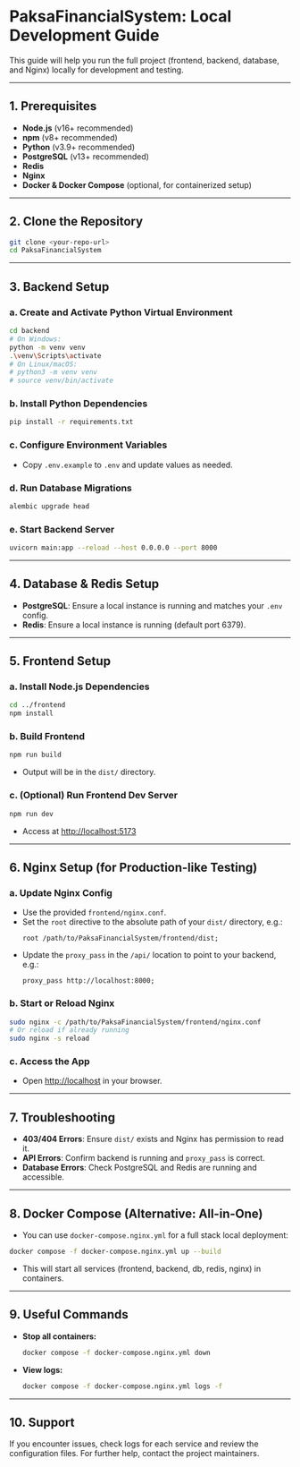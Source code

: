 # PaksaFinancialSystem: Local Development Guide

This guide will help you run the full project (frontend, backend, database, and Nginx) locally for development and testing.

---

## 1. Prerequisites
- **Node.js** (v16+ recommended)
- **npm** (v8+ recommended)
- **Python** (v3.9+ recommended)
- **PostgreSQL** (v13+ recommended)
- **Redis**
- **Nginx**
- **Docker & Docker Compose** (optional, for containerized setup)

---

## 2. Clone the Repository
```bash
git clone <your-repo-url>
cd PaksaFinancialSystem
```

---

## 3. Backend Setup

### a. Create and Activate Python Virtual Environment
```bash
cd backend
# On Windows:
python -m venv venv
.\venv\Scripts\activate
# On Linux/macOS:
# python3 -m venv venv
# source venv/bin/activate
```

### b. Install Python Dependencies
```bash
pip install -r requirements.txt
```

### c. Configure Environment Variables
- Copy `.env.example` to `.env` and update values as needed.

### d. Run Database Migrations
```bash
alembic upgrade head
```

### e. Start Backend Server
```bash
uvicorn main:app --reload --host 0.0.0.0 --port 8000
```

---

## 4. Database & Redis Setup

- **PostgreSQL**: Ensure a local instance is running and matches your `.env` config.
- **Redis**: Ensure a local instance is running (default port 6379).

---

## 5. Frontend Setup

### a. Install Node.js Dependencies
```bash
cd ../frontend
npm install
```

### b. Build Frontend
```bash
npm run build
```
- Output will be in the `dist/` directory.

### c. (Optional) Run Frontend Dev Server
```bash
npm run dev
```
- Access at [http://localhost:5173](http://localhost:5173)

---

## 6. Nginx Setup (for Production-like Testing)

### a. Update Nginx Config
- Use the provided `frontend/nginx.conf`.
- Set the `root` directive to the absolute path of your `dist/` directory, e.g.:
  ```
  root /path/to/PaksaFinancialSystem/frontend/dist;
  ```
- Update the `proxy_pass` in the `/api/` location to point to your backend, e.g.:
  ```
  proxy_pass http://localhost:8000;
  ```

### b. Start or Reload Nginx
```bash
sudo nginx -c /path/to/PaksaFinancialSystem/frontend/nginx.conf
# Or reload if already running
sudo nginx -s reload
```

### c. Access the App
- Open [http://localhost](http://localhost) in your browser.

---

## 7. Troubleshooting
- **403/404 Errors**: Ensure `dist/` exists and Nginx has permission to read it.
- **API Errors**: Confirm backend is running and `proxy_pass` is correct.
- **Database Errors**: Check PostgreSQL and Redis are running and accessible.

---

## 8. Docker Compose (Alternative: All-in-One)
- You can use `docker-compose.nginx.yml` for a full stack local deployment:
```bash
docker compose -f docker-compose.nginx.yml up --build
```
- This will start all services (frontend, backend, db, redis, nginx) in containers.

---

## 9. Useful Commands
- **Stop all containers:**
  ```bash
  docker compose -f docker-compose.nginx.yml down
  ```
- **View logs:**
  ```bash
  docker compose -f docker-compose.nginx.yml logs -f
  ```

---

## 10. Support
If you encounter issues, check logs for each service and review the configuration files. For further help, contact the project maintainers.
